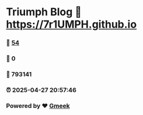 # Triumph Blog :link: https://7r1UMPH.github.io 
### :page_facing_up: [54](https://7r1UMPH.github.io/tag.html) 
### :speech_balloon: 0 
### :hibiscus: 793141 
### :alarm_clock: 2025-04-27 20:57:46 
### Powered by :heart: [Gmeek](https://github.com/Meekdai/Gmeek)
